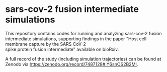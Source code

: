 # sars-cov-2 fusion intermediate simulations

This repository contains codes for running and analyzing sars-cov-2 fusion intermediate simulations, supporting findings in the paper "Host cell membrane capture by the SARS CoV-2  
spike protein fusion intermediate" available on bioRxiv. 

A full record of the study (including simulation trajectories) can be found at Zenodo via https://zenodo.org/record/7487128#.Y6snOS2B2MI.

